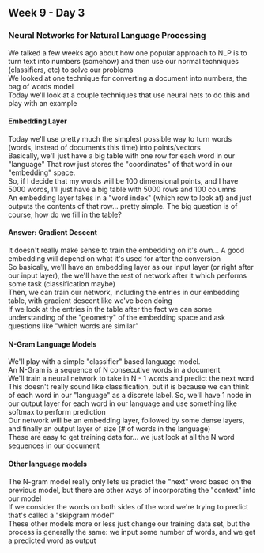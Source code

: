 ## Week 9 - Day 3
### Neural Networks for Natural Language Processing
We talked a few weeks ago about how one popular approach to NLP is to turn text into numbers (somehow) and then use our normal techniques (classifiers, etc) to solve our problems  
We looked at one technique for converting a document into numbers, the bag of words model  
Today we'll look at a couple techniques that use neural nets to do this and play with an example

#### Embedding Layer
Today we'll use pretty much the simplest possible way to turn words (words, instead of documents this time) into points/vectors  
Basically, we'll just have a big table with one row for each word in our "language" That row just stores the "coordinates" of that word in our "embedding" space.  
So, if I decide that my words will be 100 dimensional points, and I have 5000 words, I'll just have a big table with 5000 rows and 100 columns  
An embedding layer takes in a "word index" (which row to look at) and just outputs the contents of that row... pretty simple. 
The big question is of course, how do we fill in the table?

#### Answer: Gradient Descent
It doesn't really make sense to train the embedding on it's own... A good embedding will depend on what it's used for after the conversion  
So basically, we'll have an embedding layer as our input layer (or right after our input layer), the we'll have the rest of network after it which performs some task (classification maybe)  
Then, we can train our network, including the entries in our embedding table, with gradient descent like we've been doing  
If we look at the entries in the table after the fact we can some understanding of the "geometry" of the embedding space and ask questions like "which words are similar”

#### N-Gram Language Models
We'll play with a simple "classifier" based language model.  
An N-Gram is a sequence of N consecutive words in a document  
We'll train a neural network to take in N - 1 words and predict the next word  
This doesn't really sound like classification, but it is because we can think of each word in our "language" as a discrete label. So, we'll have 1 node in our output layer for each word in our language and use something like softmax to perform prediction  
Our network will be an embedding layer, followed by some dense layers, and finally an output layer of size (# of words in the language)  
These are easy to get training data for... we just look at all the N word sequences in our document

#### Other language models
The N-gram model really only lets us predict the "next" word based on the previous model, but there are other ways of incorporating the "context" into our model  
If we consider the words on both sides of the word we're trying to predict that's called a "skipgram model"  
These other models more or less just change our training data set, but the process is generally the same: we input some number of words, and we get a predicted word as output